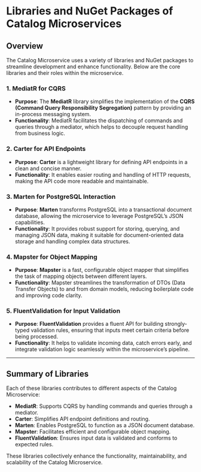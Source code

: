 # Libraries and NuGet Packages of Catalog Microservices

## Overview
The Catalog Microservice uses a variety of libraries and NuGet packages to streamline development and enhance functionality. Below are the core libraries and their roles within the microservice.

### 1. MediatR for CQRS
- **Purpose**: The **MediatR** library simplifies the implementation of the **CQRS (Command Query Responsibility Segregation)** pattern by providing an in-process messaging system.
- **Functionality**: MediatR facilitates the dispatching of commands and queries through a mediator, which helps to decouple request handling from business logic.

### 2. Carter for API Endpoints
- **Purpose**: **Carter** is a lightweight library for defining API endpoints in a clean and concise manner.
- **Functionality**: It enables easier routing and handling of HTTP requests, making the API code more readable and maintainable.

### 3. Marten for PostgreSQL Interaction
- **Purpose**: **Marten** transforms PostgreSQL into a transactional document database, allowing the microservice to leverage PostgreSQL’s JSON capabilities.
- **Functionality**: It provides robust support for storing, querying, and managing JSON data, making it suitable for document-oriented data storage and handling complex data structures.

### 4. Mapster for Object Mapping
- **Purpose**: **Mapster** is a fast, configurable object mapper that simplifies the task of mapping objects between different layers.
- **Functionality**: Mapster streamlines the transformation of DTOs (Data Transfer Objects) to and from domain models, reducing boilerplate code and improving code clarity.

### 5. FluentValidation for Input Validation
- **Purpose**: **FluentValidation** provides a fluent API for building strongly-typed validation rules, ensuring that inputs meet certain criteria before being processed.
- **Functionality**: It helps to validate incoming data, catch errors early, and integrate validation logic seamlessly within the microservice’s pipeline.

---

## Summary of Libraries
Each of these libraries contributes to different aspects of the Catalog Microservice:

- **MediatR**: Supports CQRS by handling commands and queries through a mediator.
- **Carter**: Simplifies API endpoint definitions and routing.
- **Marten**: Enables PostgreSQL to function as a JSON document database.
- **Mapster**: Facilitates efficient and configurable object mapping.
- **FluentValidation**: Ensures input data is validated and conforms to expected rules.

These libraries collectively enhance the functionality, maintainability, and scalability of the Catalog Microservice.
